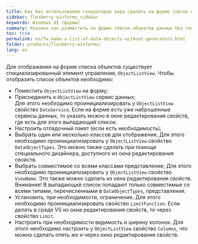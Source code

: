 ```yaml
---
title: Как без использования генераторов кода сделать на форме список объектов данных
sidebar: flexberry-winforms_sidebar
keywords: Windows UI (формы)
summary: Указано как разместить на форме список объектов данных без генерации кода
toc: true
permalink: en/fw_make-a-list-of-data-objects-without-generators.html
folder: products/flexberry-winforms/
lang: en
---
```


Для отображения на форме списка объектов существует специализированный элемент управления, `ObjectListView`.
Чтобы отобразить список объектов необходимо:
*	Поместить `ObjectListView` на форму;
*	Присоединить к `ObjectListView` сервис данных;
<br>Для этого необходимо проинициализировать у `ObjectListView` свойство `DataService`. Если на форме есть уже наброшенные сервисы данных, то указать можно в окне редактирования свойств, где есть для этого выпадающий список.
*	Настроить отладочный пакет (если есть необходимость);
*	Выбрать один или несколько классов для отображения;
Для этого необходимо проинициализировать у `ObjectListView` свойство `DataObjectTypes`. Это можно также сделать при помощи специального дизайнера, доступного из окна редактирования свойств.
*	Выбрать совместимое со всеми классами представление;
Для этого необходимо проинициализировать у `ObjectListView` свойство `ViewName`. Это также можно сделать из окна редактирования свойств. Внимание! В выпадающий список попадают только совместимые со всеми типами, перечисленными в `DataObjectTypes`, представления.
*	Установить, при необходимости, ограничение.
Для этого необходимо проинициализировать свойство `LimitFunction`. Если делать в среде VS из окна редактирования свойств, то через свойство `Limit`.
*	Настроить при необходимости видимость и ширину колонок.
Для этого необходимо настроить у `ObjectListView` свойство `Columns`, что можно сделать опять же и через окно редактирования свойств.
 

